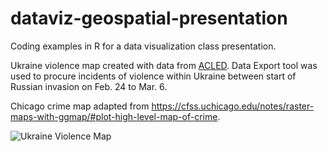 # dataviz-geospatial-presentation
Coding examples in R for a data visualization class presentation.

Ukraine violence map created with data from [ACLED](https://acleddata.com/). Data Export tool was used to procure incidents of violence within Ukraine between start of Russian invasion on Feb. 24 to Mar. 6.

Chicago crime map adapted from https://cfss.uchicago.edu/notes/raster-maps-with-ggmap/#plot-high-level-map-of-crime.

![Ukraine Violence Map](https://www.dropbox.com/s/3sl3uee1mi8dvqc/ukraine-violence-map.png?dl=1)
